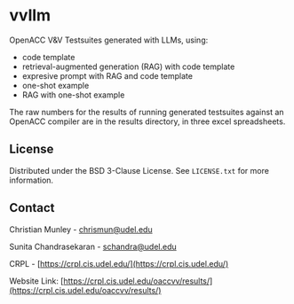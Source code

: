 # vvllm

OpenACC V&V Testsuites generated with LLMs, using:
- code template
- retrieval-augmented generation (RAG) with code template
- expresive prompt with RAG and code template
- one-shot example
- RAG with one-shot example

The raw numbers for the results of running generated testsuites against an OpenACC compiler are in the results directory, in three excel spreadsheets.

<!-- LICENSE -->
## License

Distributed under the BSD 3-Clause License. See `LICENSE.txt` for more information.



<!-- CONTACT -->
## Contact

Christian Munley - chrismun@udel.edu 

Sunita Chandrasekaran - schandra@udel.edu

CRPL - [https://crpl.cis.udel.edu/](https://crpl.cis.udel.edu/)

Website Link: [https://crpl.cis.udel.edu/oaccvv/results/](https://crpl.cis.udel.edu/oaccvv/results/)

